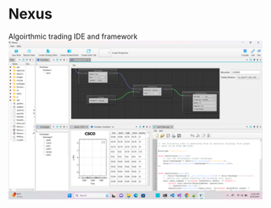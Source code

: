 # Nexus
Algoirthmic trading IDE and framework
![alt text](https://github.com/ntorm1/Nexus/blob/master/Screenshot%20(2).png)
